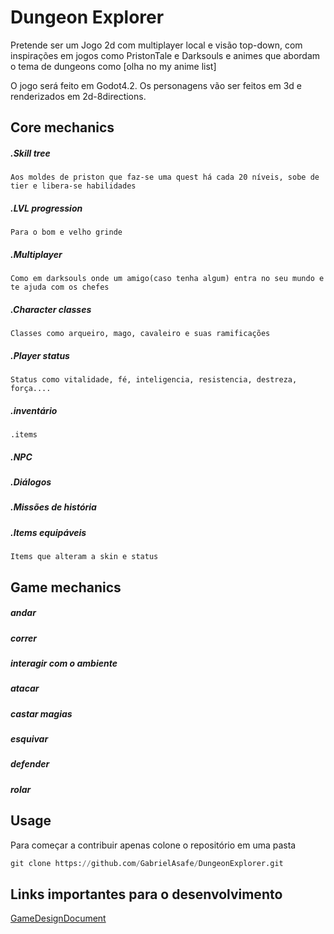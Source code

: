 # Dungeon Explorer 

Pretende ser um Jogo 2d com multiplayer local e visão top-down, com inspirações em jogos como PristonTale e Darksouls e animes que abordam o tema de dungeons como [olha no my anime list] 

O jogo será feito em Godot4.2. Os personagens vão ser feitos em 3d e renderizados em 2d-8directions. 



## Core mechanics 

##### .Skill tree
    Aos moldes de priston que faz-se uma quest há cada 20 níveis, sobe de tier e libera-se habilidades
##### .LVL progression
    Para o bom e velho grinde
##### .Multiplayer
    Como em darksouls onde um amigo(caso tenha algum) entra no seu mundo e te ajuda com os chefes
##### .Character classes
    Classes como arqueiro, mago, cavaleiro e suas ramificações 
##### .Player status
    Status como vitalidade, fé, inteligencia, resistencia, destreza, força....
##### .inventário
    .items
##### .NPC
#####  .Diálogos
##### .Missões de história
##### .Items equipáveis
    Items que alteram a skin e status 


## Game mechanics 
##### andar
##### correr
##### interagir com o ambiente 
##### atacar
##### castar magias
##### esquivar
##### defender
##### rolar




## Usage
Para começar a contribuir apenas colone o repositório em uma pasta
```python
git clone https://github.com/GabrielAsafe/DungeonExplorer.git
```


## Links importantes para o desenvolvimento

[GameDesignDocument](https://docs.google.com/document/d/1wglVyC2I2BUhNG8c-t4QC_X6d0h4lXEbFeuMuW_OTgM/edit?usp=sharing)
